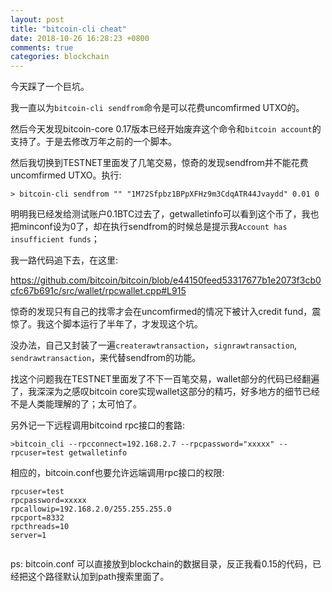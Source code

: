 ```yaml
---
layout: post
title: "bitcoin-cli cheat"
date: 2018-10-26 16:28:23 +0800
comments: true
categories: blockchain
---
```


今天踩了一个巨坑。

我一直以为`bitcoin-cli sendfrom`命令是可以花费uncomfirmed UTXO的。

<!-- more -->

然后今天发现bitcoin-core 0.17版本已经开始废弃这个命令和`bitcoin account`的支持了。于是去修改万年之前的一个脚本。

然后我切换到TESTNET里面发了几笔交易，惊奇的发现sendfrom并不能花费uncomfirmed UTXO。执行:


```
> bitcoin-cli sendfrom "" "1M72Sfpbz1BPpXFHz9m3CdqATR44Jvaydd" 0.01 0

```

明明我已经发给测试账户0.1BTC过去了，getwalletinfo可以看到这个币了，我也把minconf设为0了，却在执行sendfrom的时候总是提示我`Account has insufficient funds`；

我一路代码追下去，在这里:

https://github.com/bitcoin/bitcoin/blob/e44150feed53317677b1e2073f3cb0cfc67b691c/src/wallet/rpcwallet.cpp#L915

惊奇的发现只有自己的找零才会在uncomfirmed的情况下被计入credit fund，震惊了。我这个脚本运行了半年了，才发现这个坑。

没办法，自己又封装了一遍`createrawtransaction`，`signrawtransaction`, `sendrawtransaction`，来代替sendfrom的功能。

找这个问题我在TESTNET里面发了不下一百笔交易，wallet部分的代码已经翻遍了，我深深为之感叹bitcoin core实现wallet这部分的精巧，好多地方的细节已经不是人类能理解的了；太可怕了。

另外记一下远程调用bitcoind rpc接口的套路:


```
>bitcoin_cli --rpcconnect=192.168.2.7 --rpcpassword="xxxxx" --rpcuser=test getwalletinfo

```

相应的，bitcoin.conf也要允许远端调用rpc接口的权限:


```
rpcuser=test
rpcpassword=xxxxx
rpcallowip=192.168.2.0/255.255.255.0
rpcport=8332
rpcthreads=10
server=1


```

ps: bitcoin.conf 可以直接放到blockchain的数据目录，反正我看0.15的代码，已经把这个路径默认加到path搜索里面了。
